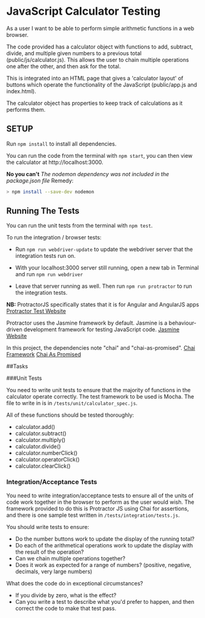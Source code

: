 # JavaScript Calculator Testing

As a user I want to be able to perform simple arithmetic functions in a web browser.

The code provided has a calculator object with functions to add, subtract, divide, and multiple given numbers to a previous total (public/js/calculator.js). This allows the user to chain multiple operations one after the other, and then ask for the total.

This is integrated into an HTML page that gives a 'calculator layout' of buttons which operate the functionality of the JavaScript (public/app.js and index.html).

The calculator object has properties to keep track of calculations as it performs them.


## SETUP
Run `npm install` to install all dependencies.

You can run the code from the terminal with `npm start`, you can then view the calculator at http://localhost:3000.

**No you can't**
_The nodemon dependency was not included in the package.json file_
Remedy:
```bash
> npm install --save-dev nodemon
```

## Running The Tests
You can run the unit tests from the terminal with `npm test`.

To run the integration / browser tests:

- Run `npm run webdriver-update` to update the webdriver server that the integration tests run on.

- With your localhost:3000 server still running, open a new tab in Terminal and run `npm run webdriver`

- Leave that server running as well. Then run `npm run protractor` to run the integration tests.

**NB:** ProtractorJS specifically states that it is for Angular and AngularJS apps
[Protractor Test Website](http://www.protractortest.org/)

Protractor uses the Jasmine framework by default.  Jasmine is a behaviour-driven development framework for testing JavaScript code.
[Jasmine Website](https://jasmine.github.io/2.0/introduction.html)

In this project, the dependencies note "chai" and "chai-as-promised".
[Chai Framework](http://www.chaijs.com/)
[Chai As Promised](http://www.chaijs.com/plugins/chai-as-promised/)

##Tasks

###Unit Tests

You need to write unit tests to ensure that the majority of functions in the calculator operate correctly. The test framework to be used is Mocha. The file to write in is in `/tests/unit/calculator_spec.js`.

All of these functions should be tested thoroughly:

  - calculator.add()
  - calculator.subtract()
  - calculator.multiply()
  - calculator.divide()
  - calculator.numberClick()
  - calculator.operatorClick()
  - calculator.clearClick()

### Integration/Acceptance Tests

You need to write integration/acceptance tests to ensure all of the units of code work together in the browser to perform as the user would wish. The framework provided to do this is Protractor JS using Chai for assertions, and there is one sample test written in `/tests/integration/tests.js`.

You should write tests to ensure:

  - Do the number buttons work to update the display of the running total?
  - Do each of the arithmetical operations work to update the display with the result of the operation?
  - Can we chain multiple operations together?
  - Does it work as expected for a range of numbers? (positive, negative, decimals, very large numbers)

What does the code do in exceptional circumstances?

  - If you divide by zero, what is the effect?
  - Can you write a test to describe what you'd prefer to happen, and then correct the code to make that test pass.
